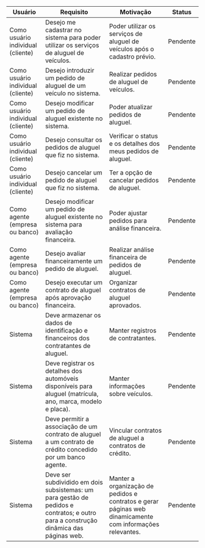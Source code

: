 | Usuário            | Requisito                                                      | Motivação                                                      | Status   |
| ------------------- | -------------------------------------------------------------- | -------------------------------------------------------------- | -------- |
| Como usuário individual (cliente) | Desejo me cadastrar no sistema para poder utilizar os serviços de aluguel de veículos. | Poder utilizar os serviços de aluguel de veículos após o cadastro prévio. | Pendente |
| Como usuário individual (cliente) | Desejo introduzir um pedido de aluguel de um veículo no sistema. | Realizar pedidos de aluguel de veículos. | Pendente |
| Como usuário individual (cliente) | Desejo modificar um pedido de aluguel existente no sistema. | Poder atualizar pedidos de aluguel. | Pendente |
| Como usuário individual (cliente) | Desejo consultar os pedidos de aluguel que fiz no sistema. | Verificar o status e os detalhes dos meus pedidos de aluguel. | Pendente |
| Como usuário individual (cliente) | Desejo cancelar um pedido de aluguel que fiz no sistema. | Ter a opção de cancelar pedidos de aluguel. | Pendente |
| Como agente (empresa ou banco) | Desejo modificar um pedido de aluguel existente no sistema para avaliação financeira. | Poder ajustar pedidos para análise financeira. | Pendente |
| Como agente (empresa ou banco) | Desejo avaliar financeiramente um pedido de aluguel. | Realizar análise financeira de pedidos de aluguel. | Pendente |
| Como agente (empresa ou banco) | Desejo executar um contrato de aluguel após aprovação financeira. | Organizar contratos de aluguel aprovados. | Pendente |
| Sistema             | Deve armazenar os dados de identificação e financeiros dos contratantes de aluguel. | Manter registros de contratantes. | Pendente |
| Sistema             | Deve registrar os detalhes dos automóveis disponíveis para aluguel (matrícula, ano, marca, modelo e placa). | Manter informações sobre veículos. | Pendente |
| Sistema             | Deve permitir a associação de um contrato de aluguel a um contrato de crédito concedido por um banco agente. | Vincular contratos de aluguel a contratos de crédito. | Pendente |
| Sistema             | Deve ser subdividido em dois subsistemas: um para gestão de pedidos e contratos; e outro para a construção dinâmica das páginas web. | Manter a organização de pedidos e contratos e gerar páginas web dinamicamente com informações relevantes. | Pendente |
